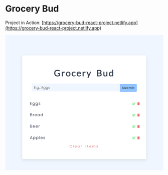 # Grocery Bud

Project in Action: [https://grocery-bud-react-project.netlify.app](https://grocery-bud-react-project.netlify.app)

![Screenshot](./public/Screenshot.png)
